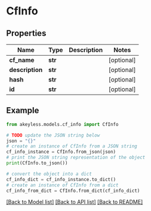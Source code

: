 # CfInfo


## Properties

Name | Type | Description | Notes
------------ | ------------- | ------------- | -------------
**cf_name** | **str** |  | [optional] 
**description** | **str** |  | [optional] 
**hash** | **str** |  | [optional] 
**id** | **str** |  | [optional] 

## Example

```python
from akeyless.models.cf_info import CfInfo

# TODO update the JSON string below
json = "{}"
# create an instance of CfInfo from a JSON string
cf_info_instance = CfInfo.from_json(json)
# print the JSON string representation of the object
print(CfInfo.to_json())

# convert the object into a dict
cf_info_dict = cf_info_instance.to_dict()
# create an instance of CfInfo from a dict
cf_info_from_dict = CfInfo.from_dict(cf_info_dict)
```
[[Back to Model list]](../README.md#documentation-for-models) [[Back to API list]](../README.md#documentation-for-api-endpoints) [[Back to README]](../README.md)


